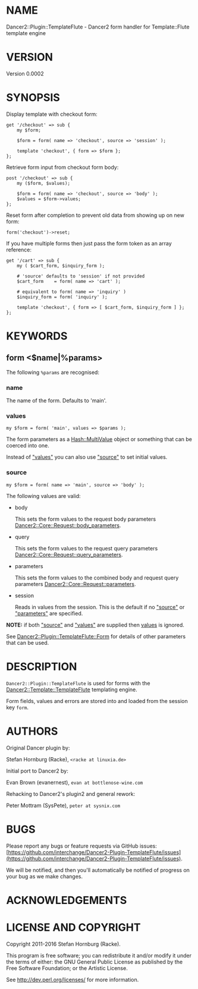 # NAME

Dancer2::Plugin::TemplateFlute - Dancer2 form handler for Template::Flute template engine

# VERSION

Version 0.0002

# SYNOPSIS

Display template with checkout form:

    get '/checkout' => sub {
        my $form;

        $form = form( name => 'checkout', source => 'session' );
        
        template 'checkout', { form => $form };
    };

Retrieve form input from checkout form body:

    post '/checkout' => sub {
        my ($form, $values);

        $form = form( name => 'checkout', source => 'body' );
        $values = $form->values;
    };

Reset form after completion to prevent old data from
showing up on new form:

    form('checkout')->reset;

If you have multiple forms then just pass the form token as an array reference:

    get '/cart' => sub {
        my ( $cart_form, $inquiry_form );

        # 'source' defaults to 'session' if not provided
        $cart_form    = form( name => 'cart' );

        # equivalent to form( name => 'inquiry' )
        $inquiry_form = form( 'inquiry' );
        
        template 'checkout', { form => [ $cart_form, $inquiry_form ] };
    };

# KEYWORDS

## form &lt;$name|%params>

The following `%params` are recognised:

### name

The name of the form. Defaults to 'main'.

### values

    my $form = form( 'main', values => $params );

The form parameters as a [Hash::MultiValue](https://metacpan.org/pod/Hash::MultiValue) object or something that can
be coerced into one.

Instead of ["values"](#values) you can also use ["source"](#source) to set initial values.

### source

    my $form = form( name => 'main', source => 'body' );

The following values are valid:

- body

    This sets the form values to the request body parameters
    [Dancer2::Core::Request::body\_parameters](https://metacpan.org/pod/Dancer2::Core::Request::body_parameters).

- query

    This sets the form values to the request query parameters
    [Dancer2::Core::Request::query\_parameters](https://metacpan.org/pod/Dancer2::Core::Request::query_parameters).

- parameters

    This sets the form values to the combined body and request query parameters
    [Dancer2::Core::Request::parameters](https://metacpan.org/pod/Dancer2::Core::Request::parameters).

- session

    Reads in values from the session. This is the default if no ["source"](#source) or
    ["parameters"](#parameters) are specified.

**NOTE:** if both ["source"](#source) and ["values"](#values) are supplied then [values](https://metacpan.org/pod/values) is
ignored.

See [Dancer2::Plugin::TemplateFlute::Form](https://metacpan.org/pod/Dancer2::Plugin::TemplateFlute::Form) for details of other parameters
that can be used.

# DESCRIPTION

`Dancer2::Plugin::TemplateFlute` is used for forms with the
[Dancer2::Template::TemplateFlute](https://metacpan.org/pod/Dancer2::Template::TemplateFlute) templating engine.    

Form fields, values and errors are stored into and loaded from the session key
`form`.

# AUTHORS

Original Dancer plugin by:

Stefan Hornburg (Racke), `<racke at linuxia.de>`

Initial port to Dancer2 by:

Evan Brown (evanernest), `evan at bottlenose-wine.com`

Rehacking to Dancer2's plugin2 and general rework:

Peter Mottram (SysPete), `peter at sysnix.com`

# BUGS

Please report any bugs or feature requests via GitHub issues:
[https://github.com/interchange/Dancer2-Plugin-TemplateFlute/issues](https://github.com/interchange/Dancer2-Plugin-TemplateFlute/issues).

We will be notified, and then you'll automatically be notified of progress
on your bug as we make changes.

# ACKNOWLEDGEMENTS

# LICENSE AND COPYRIGHT

Copyright 2011-2016 Stefan Hornburg (Racke).

This program is free software; you can redistribute it and/or modify it
under the terms of either: the GNU General Public License as published
by the Free Software Foundation; or the Artistic License.

See http://dev.perl.org/licenses/ for more information.
